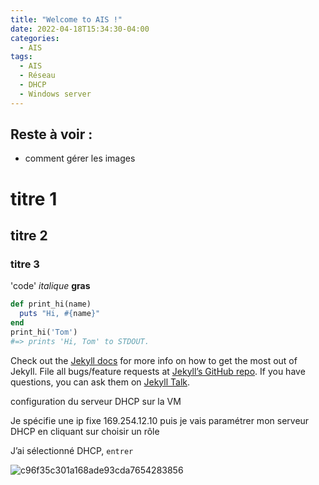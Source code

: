 ```yaml
---
title: "Welcome to AIS !"
date: 2022-04-18T15:34:30-04:00
categories:
  - AIS
tags:
  - AIS
  - Réseau
  - DHCP
  - Windows server 
---
```


## Reste à voir :
- comment gérer les images

# titre 1
## titre 2
### titre 3
'code'
*italique*
**gras**

```ruby
def print_hi(name)
  puts "Hi, #{name}"
end
print_hi('Tom')
#=> prints 'Hi, Tom' to STDOUT.
```

Check out the [Jekyll docs][jekyll-docs] for more info on how to get the most out of Jekyll. File all bugs/feature requests at [Jekyll’s GitHub repo][jekyll-gh]. If you have questions, you can ask them on [Jekyll Talk][jekyll-talk].

[jekyll-docs]: https://jekyllrb.com/docs/home
[jekyll-gh]:   https://github.com/jekyll/jekyll
[jekyll-talk]: https://talk.jekyllrb.com/

configuration du serveur DHCP sur la VM

Je spécifie une ip fixe 169.254.12.10 puis je vais paramétrer mon serveur DHCP en cliquant sur choisir un rôle

J’ai sélectionné DHCP, `entrer`

![c96f35c301a168ade93cda7654283856](https://user-images.githubusercontent.com/87373259/161554578-0bb69b9a-3f7e-44f1-be5a-1f1988370cbf.png)

